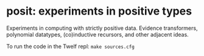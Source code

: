 # posit: experiments in positive types
Experiments in computing with strictly positive data. Evidence transformers, polynomial datatypes, (co)inductive recursors, and other adjacent ideas.

To run the code in the Twelf repl: 
`make sources.cfg`
